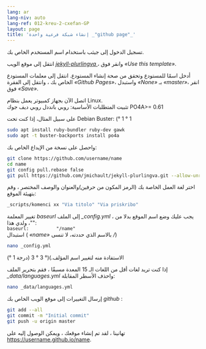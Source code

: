 ```yaml
---
lang: ar
lang-niv: auto
lang-ref: 012-kreu-2-cxefan-GP
layout: page
title: 'إنشاء شبكة فرعية واحدة _"github page"_'
---
```


تسجيل الدخول إلى جيثب باستخدام اسم المستخدم الخاص بك.  

انتقل إلى موقع الويب [ _jekyll-plurlingva_ ](https://github.com/jmichault/jekyll-plurlingva)، وانقر فوق _«Use this template»_.

أدخل اسمًا للمستودع وتحقق من صحة إنشاء المستودع.
انتقل إلى معلمات المستودع الخاص بك ، وانتقل إلى الفقرة _«Github Pages»_، واستبدل _«None»_ بـ _«master»_، انقر فوق _«Save»_.

اتصل الآن بجهاز كمبيوتر يعمل بنظام Linux.  
تثبيت المتطلبات الأساسية: روبي بانددل روبي ديف جوك PO4A>= 0.61

على سبيل المثال، إذا كنت تحت Debian Buster: (° 1 ° 1

```bash
sudo apt install ruby-bundler ruby-dev gawk
sudo apt -t buster-backports install po4a
```

واحصل على نسخة من الإيداع الخاص بك:

```bash
git clone https://github.com/username/name
cd name
git config pull.rebase false
git pull https://github.com/jmichault/jekyll-plurlingva.git --allow-unrelated-histories
```

اختر لغة العمل الخاصة بك (الرمز المكون من حرفين)والعنوان والوصف المختصر ، وقم بتهيئة الموقع:

```bash
_scripts/komenci xx "Via titolo" "Via priskribo"
```

تغيير المعلمة _baseurl_ إلى الملف _\_config.yml_ ، يجب عليك وضع اسم الموقع بدلا من ""، ولدي هذا:  
    `baseurl:          "/name"`  
استبدال    ( _«name»_ بالاسم الذي حددته، لا تنسى _/_)

```bash
nano _config.yml
```
(° 1 درجة) الاستفادة منه لتغيير اسم المؤلف.)(° 3 ° 3

إذا كنت تريد لغات أقل من اللغات الـ 15 المعدة مسبقًا ، فقم بتحرير الملف _\_data/languages.yml_ واحذف الأسطر المقابلة:
```bash
nano _data/languages.yml
```

إرسال التغييرات إلى موقع الويب الخاص بك _github_ :
```bash
git add --all
git commit -m "Initial commit"
git push -u origin master
```

تهانينا ، لقد تم إنشاء موقعك ، ويمكن الوصول إليه على https://username.github.io/name.


